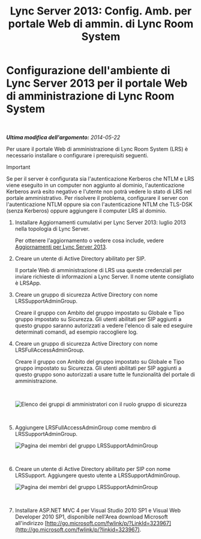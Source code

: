 ﻿---
title: "Lync Server 2013: Config. Amb. per portale Web di ammin. di Lync Room System"
TOCTitle: Configurazione dell'ambiente per il portale Web di amministrazione di Lync Room System
ms:assetid: 1bf3cc55-cfa8-46ee-a8bc-6dab3bff76b2
ms:mtpsurl: https://technet.microsoft.com/it-it/library/Dn436325(v=OCS.15)
ms:contentKeyID: 59602747
ms.date: 08/24/2015
mtps_version: v=OCS.15
ms.translationtype: HT
---

# Configurazione dell'ambiente di Lync Server 2013 per il portale Web di amministrazione di Lync Room System

 

_**Ultima modifica dell'argomento:** 2014-05-22_

Per usare il portale Web di amministrazione di Lync Room System (LRS) è necessario installare o configurare i prerequisiti seguenti.

> [!IMPORTANT]  
> Se per il server è configurata sia l'autenticazione Kerberos che NTLM e LRS viene eseguito in un computer non aggiunto al dominio, l'autenticazione Kerberos avrà esito negativo e l'utente non potrà vedere lo stato di LRS nel portale amministrativo. Per risolvere il problema, configurare il server con l'autenticazione NTLM oppure sia con l'autenticazione NTLM che TLS-DSK (senza Kerberos) oppure aggiungere il computer LRS al dominio.

1.  Installare Aggiornamenti cumulativi per Lync Server 2013: luglio 2013 nella topologia di Lync Server.
    
    Per ottenere l'aggiornamento o vedere cosa include, vedere [Aggiornamenti per Lync Server 2013](http://go.microsoft.com/fwlink/p/?linkid=323959).

2.  Creare un utente di Active Directory abilitato per SIP.
    
    Il portale Web di amministrazione di LRS usa queste credenziali per inviare richieste di informazioni a Lync Server. Il nome utente consigliato è LRSApp.

3.  Creare un gruppo di sicurezza Active Directory con nome LRSSupportAdminGroup.
    
    Creare il gruppo con Ambito del gruppo impostato su Globale e Tipo gruppo impostato su Sicurezza. Gli utenti abilitati per SIP aggiunti a questo gruppo saranno autorizzati a vedere l'elenco di sale ed eseguire determinati comandi, ad esempio raccogliere log.

4.  Creare un gruppo di sicurezza Active Directory con nome LRSFullAccessAdminGroup.
    
    Creare il gruppo con Ambito del gruppo impostato su Globale e Tipo gruppo impostato su Sicurezza. Gli utenti abilitati per SIP aggiunti a questo gruppo sono autorizzati a usare tutte le funzionalità del portale di amministrazione.
    
     
    
    ![Elenco dei gruppi di amministratori con il ruolo gruppo di sicurezza](images/Dn436325.5d432819-a2e2-452c-bc2a-5d4ee79d8c33(OCS.15).png "Elenco dei gruppi di amministratori con il ruolo gruppo di sicurezza")  
    
     

5.  Aggiungere LRSFullAccessAdminGroup come membro di LRSSupportAdminGroup.
    
    ![Pagina dei membri del gruppo LRSSupportAdminGroup](images/Dn436325.91a4a28a-cacf-4ef6-aac1-915ec41c9648(OCS.15).png "Pagina dei membri del gruppo LRSSupportAdminGroup")  
    
     

6.  Creare un utente di Active Directory abilitato per SIP con nome LRSSupport. Aggiungere questo utente a LRSSupportAdminGroup.
    
    ![Pagina dei membri del gruppo LRSSupportAdminGroup](images/Dn436325.7638055d-22ac-4909-914d-1966f5623909(OCS.15).png "Pagina dei membri del gruppo LRSSupportAdminGroup")  
    
     

7.  Installare ASP.NET MVC 4 per Visual Studio 2010 SP1 e Visual Web Developer 2010 SP1, disponibile nell'Area download Microsoft all'indirizzo [http://go.microsoft.com/fwlink/p/?LinkId=323967](http://go.microsoft.com/fwlink/p/?linkid=323967).

